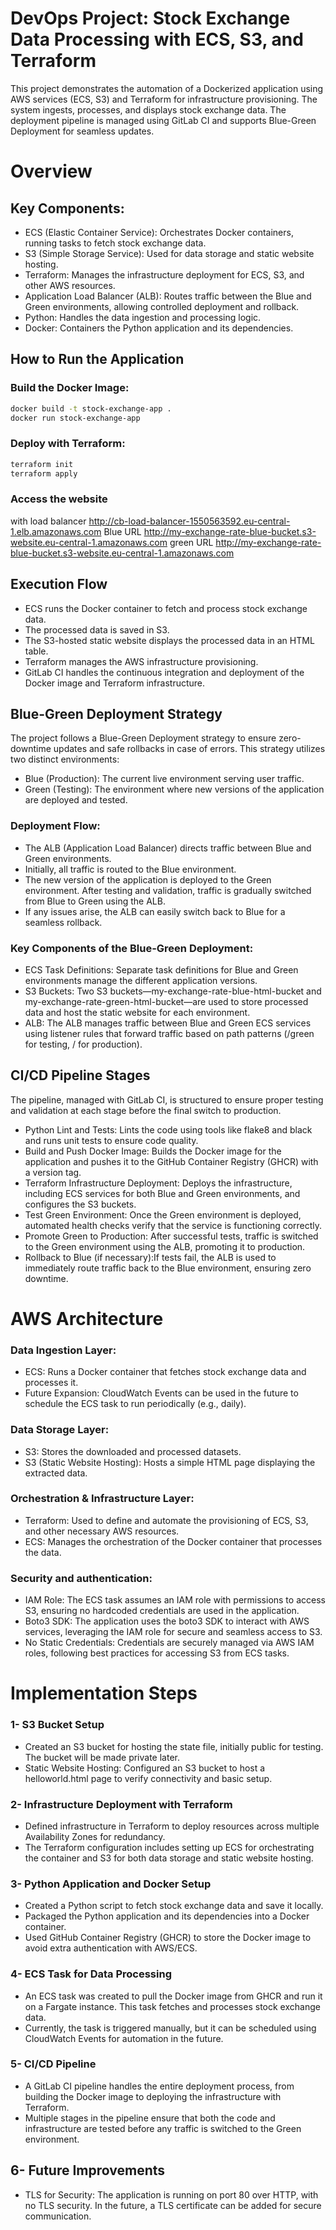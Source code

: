 # DevOps Project: Stock Exchange Data Processing with ECS, S3, and Terraform
This project demonstrates the automation of a Dockerized application using AWS services (ECS, S3) and Terraform for infrastructure provisioning. The system ingests, processes, and displays stock exchange data. The deployment pipeline is managed using GitLab CI and supports Blue-Green Deployment for seamless updates.
# Overview
## Key Components:
  * ECS (Elastic Container Service): Orchestrates Docker containers, running tasks to fetch stock exchange data.
  * S3 (Simple Storage Service): Used for data storage and static website hosting.
  * Terraform: Manages the infrastructure deployment for ECS, S3, and other AWS resources.
  * Application Load Balancer (ALB): Routes traffic between the Blue and Green environments, allowing controlled deployment and rollback.
  * Python: Handles the data ingestion and processing logic.
  * Docker: Containers the Python application and its dependencies.

## How to Run the Application
### Build the Docker Image:
```bash
docker build -t stock-exchange-app .
docker run stock-exchange-app
```
### Deploy with Terraform:
```bash
terraform init
terraform apply
```
### Access the website 
with load balancer
http://cb-load-balancer-1550563592.eu-central-1.elb.amazonaws.com
Blue URL
http://my-exchange-rate-blue-bucket.s3-website.eu-central-1.amazonaws.com
green URL
http://my-exchange-rate-blue-bucket.s3-website.eu-central-1.amazonaws.com

## Execution Flow
  * ECS runs the Docker container to fetch and process stock exchange data.
  * The processed data is saved in S3.
  * The S3-hosted static website displays the processed data in an HTML table.
  * Terraform manages the AWS infrastructure provisioning.
  * GitLab CI handles the continuous integration and deployment of the Docker image and Terraform infrastructure.

## Blue-Green Deployment Strategy
The project follows a Blue-Green Deployment strategy to ensure zero-downtime updates and safe rollbacks in case of errors. This strategy utilizes two distinct environments:

  * Blue (Production): The current live environment serving user traffic.
  * Green (Testing): The environment where new versions of the application are deployed and tested.
### Deployment Flow:
  * The ALB (Application Load Balancer) directs traffic between Blue and Green environments.
  * Initially, all traffic is routed to the Blue environment.
  * The new version of the application is deployed to the Green environment. After testing and validation, traffic is gradually switched from Blue to Green using the ALB.
  * If any issues arise, the ALB can easily switch back to Blue for a seamless rollback.
### Key Components of the Blue-Green Deployment:
  * ECS Task Definitions: Separate task definitions for Blue and Green environments manage the different application versions.
  * S3 Buckets: Two S3 buckets—my-exchange-rate-blue-html-bucket and my-exchange-rate-green-html-bucket—are used to store processed data and host the static website for each environment.
  * ALB: The ALB manages traffic between Blue and Green ECS services using listener rules that forward traffic based on path patterns (/green for testing, / for production).

## CI/CD Pipeline Stages
The pipeline, managed with GitLab CI, is structured to ensure proper testing and validation at each stage before the final switch to production.

  * Python Lint and Tests: Lints the code using tools like flake8 and black and runs unit tests to ensure code quality.
  * Build and Push Docker Image: Builds the Docker image for the application and pushes it to the GitHub Container Registry (GHCR) with a version tag.
  * Terraform Infrastructure Deployment: Deploys the infrastructure, including ECS services for both Blue and Green environments, and configures the S3 buckets.
  * Test Green Environment: Once the Green environment is deployed, automated health checks verify that the service is functioning correctly.
  * Promote Green to Production: After successful tests, traffic is switched to the Green environment using the ALB, promoting it to production.
  * Rollback to Blue (if necessary):If tests fail, the ALB is used to immediately route traffic back to the Blue environment, ensuring zero downtime.

# AWS Architecture
### Data Ingestion Layer:
  * ECS: Runs a Docker container that fetches stock exchange data and processes it.
  * Future Expansion: CloudWatch Events can be used in the future to schedule the ECS task to run periodically (e.g., daily).
### Data Storage Layer:
  * S3: Stores the downloaded and processed datasets.
  * S3 (Static Website Hosting): Hosts a simple HTML page displaying the extracted data.
### Orchestration & Infrastructure Layer:
  * Terraform: Used to define and automate the provisioning of ECS, S3, and other necessary AWS resources.
  * ECS: Manages the orchestration of the Docker container that processes the data.

### Security and authentication:
  * IAM Role: The ECS task assumes an IAM role with permissions to access S3, ensuring no hardcoded credentials are used in the application.
  * Boto3 SDK: The application uses the boto3 SDK to interact with AWS services, leveraging the IAM role for secure and seamless access to S3.
  * No Static Credentials: Credentials are securely managed via AWS IAM roles, following best practices for accessing S3 from ECS tasks.


# Implementation Steps
### 1- S3 Bucket Setup
  * Created an S3 bucket for hosting the state file, initially public for testing. The bucket will be made private later.
  * Static Website Hosting: Configured an S3 bucket to host a helloworld.html page to verify connectivity and basic setup.
### 2- Infrastructure Deployment with Terraform
  * Defined infrastructure in Terraform to deploy resources across multiple Availability Zones for redundancy.
  * The Terraform configuration includes setting up ECS for orchestrating the container and S3 for both data storage and static website hosting.
### 3- Python Application and Docker Setup
  * Created a Python script to fetch stock exchange data and save it locally.
  * Packaged the Python application and its dependencies into a Docker container.
  * Used GitHub Container Registry (GHCR) to store the Docker image to avoid extra authentication with AWS/ECS.
### 4- ECS Task for Data Processing
  * An ECS task was created to pull the Docker image from GHCR and run it on a Fargate instance. This task fetches and processes stock exchange data.
  * Currently, the task is triggered manually, but it can be scheduled using CloudWatch Events for automation in the future.
### 5- CI/CD Pipeline
  * A GitLab CI pipeline handles the entire deployment process, from building the Docker image to deploying the infrastructure with Terraform.
  * Multiple stages in the pipeline ensure that both the code and infrastructure are tested before any traffic is switched to the Green environment.
## 6- Future Improvements
  * TLS for Security: The application is running on port 80 over HTTP, with no TLS security. In the future, a TLS certificate can be added for secure communication.